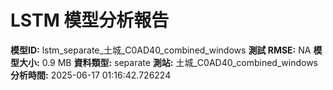 # LSTM 模型分析報告
**模型ID:** lstm_separate_土城_C0AD40_combined_windows
**測試 RMSE:** NA
**模型大小:** 0.9 MB
**資料類型:** separate
**測站:** 土城_C0AD40_combined_windows
**分析時間:** 2025-06-17 01:16:42.726224
